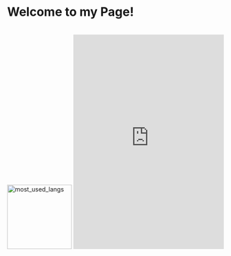 <h1>Welcome to my Page!</h1>

<br>
  <img src="https://github-readme-stats.vercel.app/api/top-langs/?username=satanaelcode&layout=compact&langs_count=4&bg_color=ffffff00&text_color=34ebe5&count_private=true&hide_border=false" height="150" alt="most_used_langs">
  <iframe src="https://discord.com/widget?id=1063226592274419852&theme=dark" width="350" height="500" allowtransparency="true" frameborder="0" sandbox="allow-popups allow-popups-to-escape-sandbox allow-same-origin allow-scripts"></iframe>
</br>
